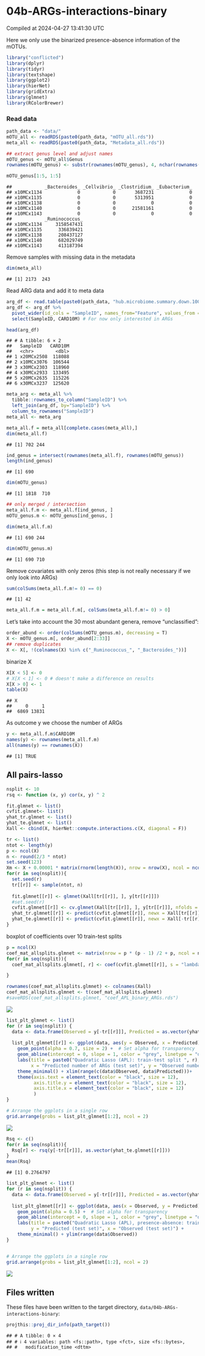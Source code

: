 04b-ARGs-interactions-binary
================
Compiled at 2024-04-27 13:41:30 UTC

Here we only use the binarized presence-absence information of the
mOTUs.

``` r
library("conflicted")
library(dplyr)
library(tidyr)
library(textshape)
library(ggplot2)
library(hierNet)
library(gridExtra)
library(glmnet)
library(RColorBrewer)
```

### Read data

``` r
path_data <- "data/"
mOTU_all <- readRDS(paste0(path_data, "mOTU_all.rds"))
meta_all <- readRDS(paste0(path_data, "Metadata_all.rds"))
```

``` r
## extract genus level and adjust names
mOTU_genus <- mOTU_all$Genus
rownames(mOTU_genus) <- substr(rownames(mOTU_genus), 4, nchar(rownames(mOTU_genus)))

mOTU_genus[1:5, 1:5]
```

    ##            _Bacteroides_ _Cellvibrio_ _Clostridium_ _Eubacterium_
    ## x10MCx1134             0            0       3687231             0
    ## x10MCx1135             0            0       5313951             0
    ## x10MCx1138             0            0             0             0
    ## x10MCx1140             0            0      21581161             0
    ## x10MCx1143             0            0             0             0
    ##            _Ruminococcus_
    ## x10MCx1134     3158547431
    ## x10MCx1135      336839421
    ## x10MCx1138      208437127
    ## x10MCx1140      682029749
    ## x10MCx1143      413187394

Remove samples with missing data in the metadata

``` r
dim(meta_all)
```

    ## [1] 2173  243

Read ARG data and add it to meta data

``` r
arg_df <- read.table(paste0(path_data, "hub.microbiome.summary.down.10000000.r"), sep='\t')
arg_df <- arg_df %>% 
  pivot_wider(id_cols = "SampleID", names_from="Feature", values_from = "FeatureValue") %>% 
  select(SampleID, CARD10M) # For now only interested in ARGs

head(arg_df)
```

    ## # A tibble: 6 × 2
    ##   SampleID   CARD10M
    ##   <chr>        <dbl>
    ## 1 x20MCx2508  118088
    ## 2 x10MCx3076  106544
    ## 3 x30MCx2303  118960
    ## 4 x30MCx2933  133495
    ## 5 x20MCx2635  115226
    ## 6 x30MCx3237  125620

``` r
meta_arg <- meta_all %>% 
  tibble::rownames_to_column("SampleID") %>% 
  left_join(arg_df, by="SampleID") %>% 
  column_to_rownames("SampleID")
meta_all <- meta_arg
```

``` r
meta_all.f = meta_all[complete.cases(meta_all),]
dim(meta_all.f)
```

    ## [1] 702 244

``` r
ind_genus = intersect(rownames(meta_all.f), rownames(mOTU_genus))
length(ind_genus)
```

    ## [1] 690

``` r
dim(mOTU_genus)
```

    ## [1] 1818  710

``` r
## only merged / intersection
meta_all.f.m <- meta_all.f[ind_genus, ]
mOTU_genus.m <- mOTU_genus[ind_genus, ]

dim(meta_all.f.m)
```

    ## [1] 690 244

``` r
dim(mOTU_genus.m)
```

    ## [1] 690 710

Remove covariates with only zeros (this step is not really necessary if
we only look into ARGs)

``` r
sum(colSums(meta_all.f.m!= 0) == 0)
```

    ## [1] 42

``` r
meta_all.f.m = meta_all.f.m[, colSums(meta_all.f.m!= 0) > 0]
```

Let’s take into account the 30 most abundant genera, remove
“unclassified”:

``` r
order_abund <- order(colSums(mOTU_genus.m), decreasing = T)
X <- mOTU_genus.m[, order_abund[2:33]]
## remove duplicates
X <- X[, !(colnames(X) %in% c("_Ruminococcus_", "_Bacteroides_"))]
```

binarize X

``` r
X[X < 5] <- 0
# X[X < 1] <- 0 # doesn't make a difference on results
X[X > 0] <- 1
table(X)
```

    ## X
    ##     0     1 
    ##  6869 13831

As outcome y we choose the number of ARGs

``` r
y <- meta_all.f.m$CARD10M
names(y) <- rownames(meta_all.f.m)
all(names(y) == rownames(X))
```

    ## [1] TRUE

## All pairs-lasso

``` r
nsplit <- 10
rsq <- function (x, y) cor(x, y) ^ 2

fit.glmnet <- list()
cvfit.glmnet<- list()
yhat_tr.glmnet <- list()
yhat_te.glmnet <- list()
Xall <- cbind(X, hierNet::compute.interactions.c(X, diagonal = F)) 

tr <- list()
ntot <- length(y)
p <- ncol(X)
n <- round(2/3 * ntot)
set.seed(123)
Xm <- X + 0.00001 * matrix(rnorm(length(X)), nrow = nrow(X), ncol = ncol(X))
for(r in seq(nsplit)){
  set.seed(r)
  tr[[r]] <- sample(ntot, n)
  
  fit.glmnet[[r]] <- glmnet(Xall[tr[[r]], ], y[tr[[r]]])
  #set.seed(r)
  cvfit.glmnet[[r]] <- cv.glmnet(Xall[tr[[r]], ], y[tr[[r]]], nfolds = 5)
  yhat_tr.glmnet[[r]] <- predict(cvfit.glmnet[[r]], newx = Xall[tr[[r]], ], s = "lambda.min")
  yhat_te.glmnet[[r]] <- predict(cvfit.glmnet[[r]], newx = Xall[-tr[[r]], ], s = "lambda.min")
}
```

boxplot of coefficients over 10 train-test splits

``` r
p = ncol(X)
coef_mat_allsplits.glmnet <- matrix(nrow = p * (p - 1) /2 + p, ncol = nsplit)
for(r in seq(nsplit)){
  coef_mat_allsplits.glmnet[, r] <- coef(cvfit.glmnet[[r]], s = "lambda.min")[-1]

}

rownames(coef_mat_allsplits.glmnet) <- colnames(Xall)
coef_mat_allsplits.glmnet <- t(coef_mat_allsplits.glmnet)
#saveRDS(coef_mat_allsplits.glmnet, "coef_APL_binary_ARGs.rds")
```

![](04b-ARGs-interactions-binary_files/figure-gfm/unnamed-chunk-16-1.png)<!-- -->

``` r
list_plt_glmnet <- list()
for (r in seq(nsplit)) {
  data <- data.frame(Observed = y[-tr[[r]]], Predicted = as.vector(yhat_te.glmnet[[r]]))
  
  list_plt_glmnet[[r]] <- ggplot(data, aes(y = Observed, x = Predicted)) +
    geom_point(alpha = 0.7, size = 2) +  # Set alpha for transparency
    geom_abline(intercept = 0, slope = 1, color = "grey", linetype = "dashed") +
    labs(title = paste0("Quadratic Lasso (APL): train-test split ", r),
         x = "Predicted number of ARGs (test set)", y = "Observed number of ARGs (test set)") +
    theme_minimal() + xlim(range(c(data$Observed, data$Predicted)))+ 
    theme(axis.text = element_text(color = "black", size = 12), 
          axis.title.y = element_text(color = "black", size = 12),                                            
          axis.title.x = element_text(color = "black", size = 12)
          )
}

# Arrange the ggplots in a single row
grid.arrange(grobs = list_plt_glmnet[1:2], ncol = 2)
```

![](04b-ARGs-interactions-binary_files/figure-gfm/unnamed-chunk-17-1.png)<!-- -->

``` r
Rsq <- c()
for(r in seq(nsplit)){
  Rsq[r] <- rsq(y[-tr[[r]]], as.vector(yhat_te.glmnet[[r]]))
}
mean(Rsq)
```

    ## [1] 0.2764797

``` r
list_plt_glmnet <- list()
for (r in seq(nsplit)) {
  data <- data.frame(Observed = y[-tr[[r]]], Predicted = as.vector(yhat_te.glmnet[[r]]))
  
  list_plt_glmnet[[r]] <- ggplot(data, aes(x = Observed, y = Predicted)) +
    geom_point(alpha = 0.5) +  # Set alpha for transparency
    geom_abline(intercept = 0, slope = 1, color = "grey", linetype = "dashed") +
    labs(title = paste0("Quadratic Lasso (APL), presence-absence: train-test split ", r),
         y = "Predicted (test set)", x = "Observed (test set)") +
    theme_minimal() + ylim(range(data$Observed))
}


# Arrange the ggplots in a single row
grid.arrange(grobs = list_plt_glmnet[1:2], ncol = 2)
```

![](04b-ARGs-interactions-binary_files/figure-gfm/unnamed-chunk-19-1.png)<!-- -->

## Files written

These files have been written to the target directory,
`data/04b-ARGs-interactions-binary`:

``` r
projthis::proj_dir_info(path_target())
```

    ## # A tibble: 0 × 4
    ## # ℹ 4 variables: path <fs::path>, type <fct>, size <fs::bytes>,
    ## #   modification_time <dttm>
